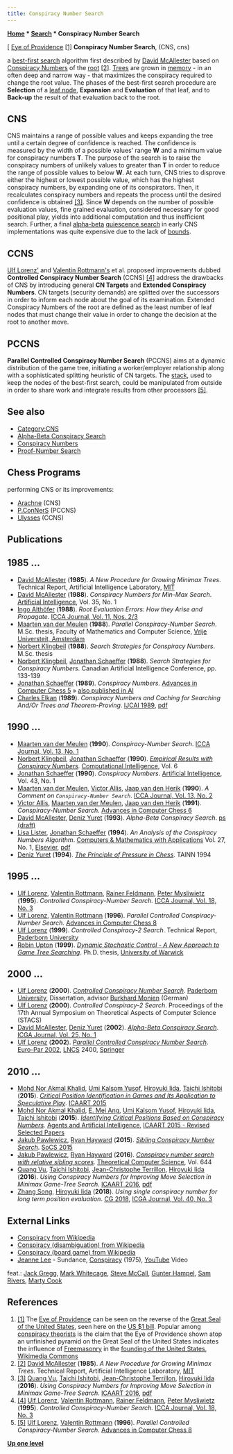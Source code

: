 ```yaml
---
title: Conspiracy Number Search
---
```

**[Home](Home "Home") * [Search](Search "Search") * Conspiracy Number Search**

\[ [Eye of Providence](https://en.wikipedia.org/wiki/Eye_of_Providence) <a id="cite-note-1" href="#cite-ref-1">[1]</a>
**Conspiracy Number Search**, (CNS, cns)

a [best-first search](Best-First "Best-First") algorithm first described by [David McAllester](David_McAllester "David McAllester") based on [Conspiracy Numbers](Conspiracy_Numbers "Conspiracy Numbers") of the [root](Root "Root") <a id="cite-note-2" href="#cite-ref-2">[2]</a>.
[Trees](Search_Tree "Search Tree") are grown in [memory](Memory "Memory") - in an often deep and narrow way - that maximizes the conspiracy required to change the root value.
The phases of the best-first search procedure are **Selection** of a [leaf node](Leaf_Node "Leaf Node"), **Expansion** and **Evaluation** of that leaf, and to **Back-up** the result of that evaluation back to the root.

## CNS

CNS maintains a range of possible values and keeps expanding the tree until a certain degree of confidence is reached. The confidence is measured by the width of a possible values’ range **W** and a minimum value for conspiracy numbers **T**. The purpose of the search is to raise the conspiracy numbers of unlikely values to greater than **T** in order to reduce the range of possible values to below **W**. At each turn, CNS tries to disprove either the highest or lowest possible value, which has the highest conspiracy numbers, by expanding one of its conspirators. Then, it recalculates conspiracy numbers and repeats the process until the desired confidence is obtained <a id="cite-note-3" href="#cite-ref-3">[3]</a>.
Since **W** depends on the number of possible evaluation values, fine grained evaluation, considered necessary for good positional play, yields into additional computation and thus inefficient search. Further, a final [alpha-beta](Alpha-Beta "Alpha-Beta") [quiescence search](Quiescence_Search "Quiescence Search") in early CNS implementations was quite expensive due to the lack of [bounds](Bound "Bound").

## CCNS

[Ulf Lorenz'](Ulf_Lorenz "Ulf Lorenz") and [Valentin Rottmann's](Valentin_Rottmann "Valentin Rottmann") et al. proposed improvements dubbed **Controlled Conspiracy Number Search** (CCNS) <a id="cite-note-4" href="#cite-ref-4">[4]</a> address the drawbacks of CNS by introducing general **CN Targets** and **Extended Conspiracy Numbers**. CN targets (security demands) are splitted over the successors in order to inform each node about the goal of its examination.
Extended Conspiracy Numbers of the root are defined as the least number of leaf nodes that must change their value in order to change the decision at the root to another move.

## PCCNS

**Parallel Controlled Conspiracy Number Search** (PCCNS) aims at a dynamic distribution of the game tree, initiating a worker/employer relationship along with a sophisticated splitting heuristic of CN targets. The [stack](Stack "Stack"), used to keep the nodes of the best-first search, could be manipulated from outside in order to share work and integrate results from other processors <a id="cite-note-5" href="#cite-ref-5">[5]</a>.

## See also

- [Category:CNS](Category:CNS "Category:CNS")
- [Alpha-Beta Conspiracy Search](index.php?title=Alpha-Beta_Conspiracy_Search&action=edit&redlink=1 "Alpha-Beta Conspiracy Search (page does not exist)")
- [Conspiracy Numbers](Conspiracy_Numbers "Conspiracy Numbers")
- [Proof-Number Search](Proof-Number_Search "Proof-Number Search")

## Chess Programs

performing CNS or its improvements:

- [Arachne](Arachne "Arachne") (CNS)
- [P.ConNerS](P.ConNerS "P.ConNerS") (PCCNS)
- [Ulysses](Ulysses "Ulysses") (CCNS)

## Publications

## 1985 ...

- [David McAllester](David_McAllester "David McAllester") (**1985**). *A New Procedure for Growing Minimax Trees*. Technical Report, Artificial Intelligence Laboratory, [MIT](Massachusetts_Institute_of_Technology "Massachusetts Institute of Technology")
- [David McAllester](David_McAllester "David McAllester") (**1988**). *Conspiracy Numbers for Min-Max Search*. [Artificial Intelligence](<https://en.wikipedia.org/wiki/Artificial_Intelligence_(journal)>), Vol. 35, No. 1
- [Ingo Althöfer](Ingo_Alth%C3%B6fer "Ingo Althöfer") (**1988**). *Root Evaluation Errors: How they Arise and Propagate*. [ICCA Journal, Vol. 11, Nos. 2/3](ICGA_Journal#11_23 "ICGA Journal")
- [Maarten van der Meulen](Maarten_van_der_Meulen "Maarten van der Meulen") (**1988**). *Parallel Conspiracy-Number Search*. M.Sc. thesis, Faculty of Mathematics and Computer Science, [Vrije Universteit, Amsterdam](https://en.wikipedia.org/wiki/Vrije_Universiteit)
- [Norbert Klingbeil](Norbert_Klingbeil "Norbert Klingbeil") (**1988**). *Search Strategies for Conspiracy Numbers*. M.Sc. thesis
- [Norbert Klingbeil](Norbert_Klingbeil "Norbert Klingbeil"), [Jonathan Schaeffer](Jonathan_Schaeffer "Jonathan Schaeffer") (**1988**). *Search Strategies for Conspiracy Numbers.* Canadian Artificial Intelligence Conference, pp. 133-139
- [Jonathan Schaeffer](Jonathan_Schaeffer "Jonathan Schaeffer") (**1989**). *Conspiracy Numbers.* [Advances in Computer Chess 5](Advances_in_Computer_Chess_5 "Advances in Computer Chess 5") » [also published in AI](Conspiracy_Numbers#AI "Conspiracy Numbers")
- [Charles Elkan](Charles_Elkan "Charles Elkan") (**1989**). *Conspiracy Numbers and Caching for Searching And/Or Trees and Theorem-Proving*. [IJCAI 1989](Conferences#IJCAI "Conferences"), [pdf](http://ijcai.org/Past%20Proceedings/IJCAI-89-VOL1/PDF/054.pdf)

## 1990 ...

- [Maarten van der Meulen](Maarten_van_der_Meulen "Maarten van der Meulen") (**1990**). *Conspiracy-Number Search*. [ICCA Journal, Vol. 13, No. 1](ICGA_Journal#13_1 "ICGA Journal")
- [Norbert Klingbeil](Norbert_Klingbeil "Norbert Klingbeil"), [Jonathan Schaeffer](Jonathan_Schaeffer "Jonathan Schaeffer") (**1990**). *[Empirical Results with Conspiracy Numbers](https://www.semanticscholar.org/paper/Empirical-results-with-conspiracy-numbers-Klingbeil-Schaeffer/5fc0f8a0901c5e85c04ec813b6e11a7acf32143f).* [Computational Intelligence](<https://en.wikipedia.org/wiki/Computational_Intelligence_(journal)>), Vol. 6
- [Jonathan Schaeffer](Jonathan_Schaeffer "Jonathan Schaeffer") (**1990**). *Conspiracy Numbers*. [Artificial Intelligence](<https://en.wikipedia.org/wiki/Artificial_Intelligence_(journal)>), Vol. 43, No. 1
- [Maarten van der Meulen](Maarten_van_der_Meulen "Maarten van der Meulen"), [Victor Allis](Victor_Allis "Victor Allis"), [Jaap van den Herik](Jaap_van_den_Herik "Jaap van den Herik") (**1990**). *A Comment on `Conspiracy-Number Search`*. [ICCA Journal, Vol. 13, No. 2](ICGA_Journal#13_2 "ICGA Journal")
- [Victor Allis](Victor_Allis "Victor Allis"), [Maarten van der Meulen](Maarten_van_der_Meulen "Maarten van der Meulen"), [Jaap van den Herik](Jaap_van_den_Herik "Jaap van den Herik") (**1991**). *Conspiracy-Number Search.* [Advances in Computer Chess 6](Advances_in_Computer_Chess_6 "Advances in Computer Chess 6")
- [David McAllester](David_McAllester "David McAllester"), [Deniz Yuret](Deniz_Yuret "Deniz Yuret") (**1993**). *Alpha-Beta Conspiracy Search*. [ps (draft)](http://ttic.uchicago.edu/%7Edmcallester/abc.ps)
- [Lisa Lister](index.php?title=Lisa_Lister&action=edit&redlink=1 "Lisa Lister (page does not exist)"), [Jonathan Schaeffer](Jonathan_Schaeffer "Jonathan Schaeffer") (**1994**). *An Analysis of the Conspiracy Numbers Algorithm*. [Computers & Mathematics with Applications](https://en.wikipedia.org/wiki/Computers_and_Mathematics_with_Applications) Vol. 27, No. 1, [Elsevier](https://en.wikipedia.org/wiki/Elsevier), [pdf](http://webdocs.cs.ualberta.ca/%7Ejonathan/publications/ai_publications/icn.pdf)
- [Deniz Yuret](Deniz_Yuret "Deniz Yuret") (**1994**). *[The Principle of Pressure in Chess](https://scholar.google.com/citations?view_op=view_citation&hl=en&user=EJurXJ4AAAAJ&cstart=40&citation_for_view=EJurXJ4AAAAJ:TQgYirikUcIC)*. TAINN 1994

## 1995 ...

- [Ulf Lorenz](Ulf_Lorenz "Ulf Lorenz"), [Valentin Rottmann](Valentin_Rottmann "Valentin Rottmann"), [Rainer Feldmann](Rainer_Feldmann "Rainer Feldmann"), [Peter Mysliwietz](Peter_Mysliwietz "Peter Mysliwietz") (**1995**). *Controlled Conspiracy-Number Search.* [ICCA Journal, Vol. 18, No. 3](ICGA_Journal#18_3 "ICGA Journal")
- [Ulf Lorenz](Ulf_Lorenz "Ulf Lorenz"), [Valentin Rottmann](Valentin_Rottmann "Valentin Rottmann") (**1996**). *Parallel Controlled Conspiracy-Number Search.* [Advances in Computer Chess 8](Advances_in_Computer_Chess_8 "Advances in Computer Chess 8")
- [Ulf Lorenz](Ulf_Lorenz "Ulf Lorenz") (**1999**). *Controlled Conspiracy-2 Search*. Technical Report, [Paderborn University](Paderborn_University "Paderborn University")
- [Robin Upton](index.php?title=Robin_Upton&action=edit&redlink=1 "Robin Upton (page does not exist)") (**1999**). *[Dynamic Stochastic Control - A New Approach to Game Tree Searching](http://www.robinupton.com/research/phd/)*. Ph.D. thesis, [University of Warwick](https://en.wikipedia.org/wiki/University_of_Warwick)

## 2000 ...

- [Ulf Lorenz](Ulf_Lorenz "Ulf Lorenz") (**2000**). *[Controlled Conspiracy Number Search](http://digital.ub.uni-paderborn.de/hsmig/content/titleinfo/2460)*. [Paderborn University](Paderborn_University "Paderborn University"), Dissertation, advisor [Burkhard Monien](Burkhard_Monien "Burkhard Monien") (German)
- [Ulf Lorenz](Ulf_Lorenz "Ulf Lorenz") (**2000**). *Controlled Conspiracy-2 Search*. Proceedings of the 17th Annual Symposium on Theoretical Aspects of Computer Science (STACS)
- [David McAllester](David_McAllester "David McAllester"), [Deniz Yuret](Deniz_Yuret "Deniz Yuret") (**2002**). *[Alpha-Beta Conspiracy Search](https://www.semanticscholar.org/paper/Alpha-Beta-Conspiracy-Search-McAllester-Yuret/7538bf85b5110207c2925ee8781c69826ad2a425)*. [ICGA Journal, Vol. 25, No. 1](ICGA_Journal#25_1 "ICGA Journal")
- [Ulf Lorenz](Ulf_Lorenz "Ulf Lorenz") (**2002**). *[Parallel Controlled Conspiracy Number Search](https://link.springer.com/chapter/10.1007/3-540-45706-2_57)*. [Euro-Par 2002](https://dblp1.uni-trier.de/db/conf/europar/europar2002.html), [LNCS](https://en.wikipedia.org/wiki/Lecture_Notes_in_Computer_Science) 2400, [Springer](https://en.wikipedia.org/wiki/Springer_Science%2BBusiness_Media)

## 2010 ...

- [Mohd Nor Akmal Khalid](index.php?title=Mohd_Nor_Akmal_Khalid&action=edit&redlink=1 "Mohd Nor Akmal Khalid (page does not exist)"), [Umi Kalsom Yusof](index.php?title=Umi_Kalsom_Yusof&action=edit&redlink=1 "Umi Kalsom Yusof (page does not exist)"), [Hiroyuki Iida](Hiroyuki_Iida "Hiroyuki Iida"), [Taichi Ishitobi](index.php?title=Taichi_Ishitobi&action=edit&redlink=1 "Taichi Ishitobi (page does not exist)") (**2015**). *[Critical Position Identification in Games and Its Application to Speculative Play](https://www.researchgate.net/publication/281152992_Critical_Position_Identification_in_Games_and_Its_Application_to_Speculative_Play)*. [ICAART 2015](http://www.scitepress.org/DigitalLibrary/ProceedingsDetails.aspx?ID=+mGlly8Sp00=&t=1)
- [Mohd Nor Akmal Khalid](index.php?title=Mohd_Nor_Akmal_Khalid&action=edit&redlink=1 "Mohd Nor Akmal Khalid (page does not exist)"), [E. Mei Ang](index.php?title=E._Mei_Ang&action=edit&redlink=1 "E. Mei Ang (page does not exist)"), [Umi Kalsom Yusof](index.php?title=Umi_Kalsom_Yusof&action=edit&redlink=1 "Umi Kalsom Yusof (page does not exist)"), [Hiroyuki Iida](Hiroyuki_Iida "Hiroyuki Iida"), [Taichi Ishitobi](index.php?title=Taichi_Ishitobi&action=edit&redlink=1 "Taichi Ishitobi (page does not exist)") (**2015**). *[Identifying Critical Positions Based on Conspiracy Numbers](http://link.springer.com/chapter/10.1007%2F978-3-319-27947-3_6)*. [Agents and Artificial Intelligence](http://link.springer.com/book/10.1007/978-3-319-27947-3), [ICAART 2015 - Revised Selected Papers](http://dblp.uni-trier.de/db/conf/icaart/icaart2015s.html#KhalidAYII15)
- [Jakub Pawlewicz](Jakub_Pawlewicz "Jakub Pawlewicz"), [Ryan Hayward](Ryan_Hayward "Ryan Hayward") (**2015**). *[Sibling Conspiracy Number Search](https://www.aaai.org/ocs/index.php/SOCS/SOCS15/paper/view/11040)*. [SoCS 2015](https://en.wikipedia.org/wiki/Symposium_on_Combinatorial_Search)
- [Jakub Pawlewicz](Jakub_Pawlewicz "Jakub Pawlewicz"), [Ryan Hayward](Ryan_Hayward "Ryan Hayward") (**2016**). *[Conspiracy number search with relative sibling scores](https://www.sciencedirect.com/science/article/pii/S0304397516302729)*. [Theoretical Computer Science](<https://en.wikipedia.org/wiki/Theoretical_Computer_Science_(journal)>), Vol. 644
- [Quang Vu](index.php?title=Quang_Vu&action=edit&redlink=1 "Quang Vu (page does not exist)"), [Taichi Ishitobi](index.php?title=Taichi_Ishitobi&action=edit&redlink=1 "Taichi Ishitobi (page does not exist)"), [Jean-Christophe Terrillon](index.php?title=Jean-Christophe_Terrillon&action=edit&redlink=1 "Jean-Christophe Terrillon (page does not exist)"), [Hiroyuki Iida](Hiroyuki_Iida "Hiroyuki Iida") (**2016**). *Using Conspiracy Numbers for Improving Move Selection in Minimax Game-Tree Search*. [ICAART 2016](http://www.icaart.org/?y=2016), [pdf](https://pdfs.semanticscholar.org/1bcf/bd2047bc1d74affda11bf2007cac442dd6f4.pdf)
- [Zhang Song](index.php?title=Zhang_Song&action=edit&redlink=1 "Zhang Song (page does not exist)"), [Hiroyuki Iida](Hiroyuki_Iida "Hiroyuki Iida") (**2018**). *Using single conspiracy number for long term position evaluation*. [CG 2018](CG_2018 "CG 2018"), [ICGA Journal, Vol. 40, No. 3](ICGA_Journal#40_3 "ICGA Journal")

## External Links

- [Conspiracy from Wikipedia](https://en.wikipedia.org/wiki/Conspiracy)
- [Conspiracy (disambiguation) from Wikipedia](<https://en.wikipedia.org/wiki/Conspiracy_(disambiguation)>)
- [Conspiracy (board game) from Wikipedia](<https://en.wikipedia.org/wiki/Conspiracy_(board_game)>)
- [Jeanne Lee](Category:Jeanne_Lee "Category:Jeanne Lee") - Sundance, [Conspiracy](https://www.discogs.com/de/Jeanne-Lee-Conspiracy/release/687632) (1975), [YouTube](https://en.wikipedia.org/wiki/YouTube) Video

feat.: [Jack Gregg](https://fr.wikipedia.org/wiki/Jack_Gregg), [Mark Whitecage](https://en.wikipedia.org/wiki/Mark_Whitecage), [Steve McCall](<https://en.wikipedia.org/wiki/Steve_McCall_(drummer)>), [Gunter Hampel](Category:Gunter_Hampel "Category:Gunter Hampel"), [Sam Rivers](https://en.wikipedia.org/wiki/Sam_Rivers), [Marty Cook](https://en.wikipedia.org/wiki/Marty_Cook)

## References

1. <a id="cite-ref-1" href="#cite-note-1">[1]</a> The [Eye of Providence](https://en.wikipedia.org/wiki/Eye_of_Providence) can be seen on the reverse of the [Great Seal of the United States](https://en.wikipedia.org/wiki/Great_Seal_of_the_United_States), seen here on the [US $1 bill](https://en.wikipedia.org/wiki/United_States_one-dollar_bill). Popular among [conspiracy theorists](https://en.wikipedia.org/wiki/Conspiracy_theory) is the claim that the Eye of Providence shown atop an unfinished pyramid on the Great Seal of the United States indicates the influence of [Freemasonry](https://en.wikipedia.org/wiki/Freemasonry) in the [founding of the United States](https://en.wikipedia.org/wiki/Founding_Fathers_of_the_United_States), [Wikimedia Commons](https://en.wikipedia.org/wiki/Wikimedia_Commons)
1. <a id="cite-ref-2" href="#cite-note-2">[2]</a> [David McAllester](David_McAllester "David McAllester") (**1985**). *A New Procedure for Growing Minimax Trees*. Technical Report, Artificial Intelligence Laboratory, [MIT](Massachusetts_Institute_of_Technology "Massachusetts Institute of Technology")
1. <a id="cite-ref-3" href="#cite-note-3">[3]</a> [Quang Vu](index.php?title=Quang_Vu&action=edit&redlink=1 "Quang Vu (page does not exist)"), [Taichi Ishitobi](index.php?title=Taichi_Ishitobi&action=edit&redlink=1 "Taichi Ishitobi (page does not exist)"), [Jean-Christophe Terrillon](index.php?title=Jean-Christophe_Terrillon&action=edit&redlink=1 "Jean-Christophe Terrillon (page does not exist)"), [Hiroyuki Iida](Hiroyuki_Iida "Hiroyuki Iida") (**2016**). *Using Conspiracy Numbers for Improving Move Selection in Minimax Game-Tree Search*. [ICAART 2016](http://www.icaart.org/?y=2016), [pdf](https://pdfs.semanticscholar.org/1bcf/bd2047bc1d74affda11bf2007cac442dd6f4.pdf)
1. <a id="cite-ref-4" href="#cite-note-4">[4]</a> [Ulf Lorenz](Ulf_Lorenz "Ulf Lorenz"), [Valentin Rottmann](Valentin_Rottmann "Valentin Rottmann"), [Rainer Feldmann](Rainer_Feldmann "Rainer Feldmann"), [Peter Mysliwietz](Peter_Mysliwietz "Peter Mysliwietz") (**1995**). *Controlled Conspiracy-Number Search.* [ICCA Journal, Vol. 18, No. 3](ICGA_Journal#18_3 "ICGA Journal")
1. <a id="cite-ref-5" href="#cite-note-5">[5]</a> [Ulf Lorenz](Ulf_Lorenz "Ulf Lorenz"), [Valentin Rottmann](Valentin_Rottmann "Valentin Rottmann") (**1996**). *Parallel Controlled Conspiracy-Number Search.* [Advances in Computer Chess 8](Advances_in_Computer_Chess_8 "Advances in Computer Chess 8")

**[Up one level](Search "Search")**

